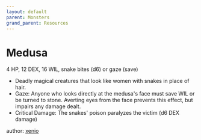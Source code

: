 ```yaml
---
layout: default
parent: Monsters
grand_parent: Resources
---
```

# Medusa
4 HP, 12 DEX, 16 WIL, snake bites (d6) or gaze (save)
- Deadly magical creatures that look like women with snakes in place of hair.
- Gaze: Anyone who looks directly at the medusa's face must save WIL or be turned to stone. Averting eyes from the face prevents this effect, but impairs any damage dealt. 
- Critical Damage: The snakes' poison paralyzes the victim (d6 DEX damage)

author: [xenio](https://xenioinabottle.blogspot.com)
